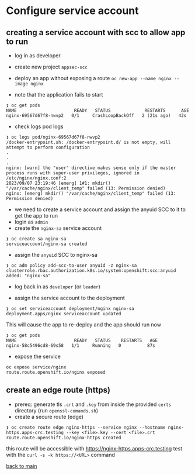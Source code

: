 #  Configure service account

## creating a service account with scc to allow app to run

- log in as developer

- create new project `appsec-scc`  
 

- deploy an app without exposing a route
`oc new-app --name nginx --image nginx`   

- note that the application fails to start  

```
❯ oc get pods                           
NAME                      READY   STATUS             RESTARTS      AGE
nginx-69567d67f8-nwvp2   0/1     CrashLoopBackOff   2 (21s ago)   42s
```
- check logs pod logs
```
❯ oc logs pod/nginx-69567d67f8-nwvp2 
/docker-entrypoint.sh: /docker-entrypoint.d/ is not empty, will attempt to perform configuration
.
.
.
nginx: [warn] the "user" directive makes sense only if the master process runs with super-user privileges, ignored in /etc/nginx/nginx.conf:2
2023/09/07 23:19:46 [emerg] 1#1: mkdir() "/var/cache/nginx/client_temp" failed (13: Permission denied)
nginx: [emerg] mkdir() "/var/cache/nginx/client_temp" failed (13: Permission denied)
```  
- we need to create a service account and assign the anyuid SCC to it to get the app to run
- login as `admin` 
- create the `nginx-sa` service account  
```
❯ oc create sa nginx-sa                                                                               
serviceaccount/nginx-sa created
```  

- assign the `anyuid` SCC to nginx-sa  
```
❯ oc adm policy add-scc-to-user anyuid -z nginx-sa   
clusterrole.rbac.authorization.k8s.io/system:openshift:scc:anyuid added: "nginx-sa"
```  

- log back in as `developer` (or `leader`)
  
- assign the service account to the deployment
```
❯ oc set serviceaccount deployment/nginx nginx-sa
deployment.apps/nginx serviceaccount updated
```  
  
This will cause the app to re-deploy and the app should run now
```
❯ oc get pods                                      
NAME                      READY   STATUS    RESTARTS   AGE
nginx-58c5496cd8-69s58   1/1     Running   0          87s
```

- expose the service
```
oc expose service/nginx           
route.route.openshift.io/nginx exposed
```
## create an edge route (https)

- prereq: generate tls `.crt` and `.key` from inside the provided `certs` directory (run `openssl-comands.sh`)
- create a secure route (edge)  
```
❯ oc create route edge nginx-https --service nginx --hostname nginx-https.apps-crc.testing --key <file>.key --cert <file>.crt
route.route.openshift.io/nginx-https created
```  
this route will be accessible with https://nginx-https.apps-crc.testing
test with the `curl -s -k https://<URL>` command


  
  
  [back to main](./README.md) 
